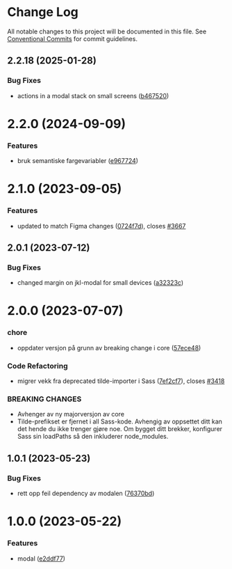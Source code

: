 # Change Log

All notable changes to this project will be documented in this file.
See [Conventional Commits](https://conventionalcommits.org) for commit guidelines.

## 2.2.18 (2025-01-28)

### Bug Fixes

- actions in a modal stack on small screens ([b467520](https://github.com/fremtind/jokul/commit/b467520926cbe9958f924b89d99a46c27740b4bd))

# 2.2.0 (2024-09-09)

### Features

- bruk semantiske fargevariabler ([e967724](https://github.com/fremtind/jokul/commit/e967724979b074f62aa92a8396292e17b51a4896))

# 2.1.0 (2023-09-05)

### Features

-   updated to match Figma changes ([0724f7d](https://github.com/fremtind/jokul/commit/0724f7d3163d3affbfef992faaf92b94ac25f42c)), closes [#3667](https://github.com/fremtind/jokul/issues/3667)

## 2.0.1 (2023-07-12)

### Bug Fixes

-   changed margin on jkl-modal for small devices ([a32323c](https://github.com/fremtind/jokul/commit/a32323c46654641b3571b7066fab82eb0fe43608))

# 2.0.0 (2023-07-07)

### chore

-   oppdater versjon på grunn av breaking change i core ([57ece48](https://github.com/fremtind/jokul/commit/57ece48fa0192fe825b544fdac24cdd56e58d0df))

### Code Refactoring

-   migrer vekk fra deprecated tilde-importer i Sass ([7ef2cf7](https://github.com/fremtind/jokul/commit/7ef2cf7a510122c69b2c5658c402f3dd9f5322f7)), closes [#3418](https://github.com/fremtind/jokul/issues/3418)

### BREAKING CHANGES

-   Avhenger av ny majorversjon av core
-   Tilde-prefikset er fjernet i all Sass-kode. Avhengig av oppsettet ditt kan det hende du
    ikke trenger gjøre noe. Om bygget ditt brekker, konfigurer Sass sin loadPaths så den
    inkluderer node_modules.

## 1.0.1 (2023-05-23)

### Bug Fixes

-   rett opp feil dependency av modalen ([76370bd](https://github.com/fremtind/jokul/commit/76370bd801a83718572ee36827db46afa18bee0c))

# 1.0.0 (2023-05-22)

### Features

-   modal ([e2ddf77](https://github.com/fremtind/jokul/commit/e2ddf77af01f9c7e0e662bf3c582fc470bb29d82))
